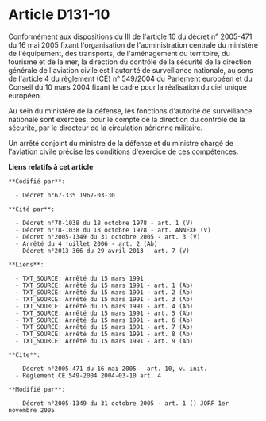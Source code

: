 # Article D131-10

Conformément aux dispositions du III de l'article 10 du décret n° 2005-471 du 16 mai 2005 fixant l'organisation de
l'administration centrale du ministère de l'équipement, des transports, de l'aménagement du territoire, du tourisme et de la
mer, la direction du contrôle de la sécurité de la direction générale de l'aviation civile est l'autorité de surveillance
nationale, au sens de l'article 4 du règlement (CE) n° 549/2004 du Parlement européen et du Conseil du 10 mars 2004 fixant le
cadre pour la réalisation du ciel unique européen.

Au sein du ministère de la défense, les fonctions d'autorité de surveillance nationale sont exercées, pour le compte de la
direction du contrôle de la sécurité, par le directeur de la circulation aérienne militaire.

Un arrêté conjoint du ministre de la défense et du ministre chargé de l'aviation civile précise les conditions d'exercice de
ces compétences.

**Liens relatifs à cet article**

	**Codifié par**:

	  - Décret n°67-335 1967-03-30

	**Cité par**:

	  - Décret n°78-1038 du 18 octobre 1978 - art. 1 (V)
	  - Décret n°78-1038 du 18 octobre 1978 - art. ANNEXE (V)
	  - Décret n°2005-1349 du 31 octobre 2005 - art. 3 (V)
	  - Arrêté du 4 juillet 2006 - art. 2 (Ab)
	  - Décret n°2013-366 du 29 avril 2013 - art. 7 (V)

	**Liens**:

	  - TXT_SOURCE: Arrêté du 15 mars 1991
	  - TXT_SOURCE: Arrêté du 15 mars 1991 - art. 1 (Ab)
	  - TXT_SOURCE: Arrêté du 15 mars 1991 - art. 2 (Ab)
	  - TXT_SOURCE: Arrêté du 15 mars 1991 - art. 3 (Ab)
	  - TXT_SOURCE: Arrêté du 15 mars 1991 - art. 4 (Ab)
	  - TXT_SOURCE: Arrêté du 15 mars 1991 - art. 5 (Ab)
	  - TXT_SOURCE: Arrêté du 15 mars 1991 - art. 6 (Ab)
	  - TXT_SOURCE: Arrêté du 15 mars 1991 - art. 7 (Ab)
	  - TXT_SOURCE: Arrêté du 15 mars 1991 - art. 8 (Ab)
	  - TXT_SOURCE: Arrêté du 15 mars 1991 - art. 9 (Ab)

	**Cite**:

	  - Décret n°2005-471 du 16 mai 2005 - art. 10, v. init.
	  - Règlement CE 549-2004 2004-03-10 art. 4

	**Modifié par**:

	  - Décret n°2005-1349 du 31 octobre 2005 - art. 1 () JORF 1er novembre 2005
